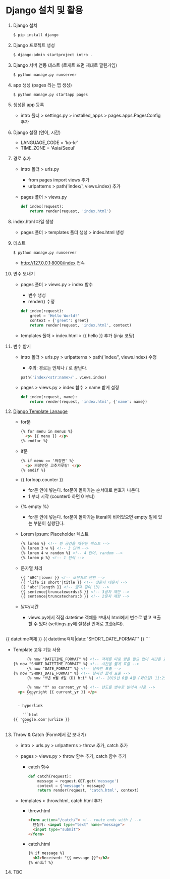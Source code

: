 # Django 설치 및 활용

1. Django 설치

   ```bash
   $ pip install django
   ```

2. Django 프로젝트 생성

   ```bash
   $ django-admin startproject intro .
   ```

3. Django 서버 연동 테스트 (로케트 뜨면 제대로 깔린거임)

   ```bash
   $ python manage.py runserver
   ```

4. app 생성 (pages 라는 앱 생성)

   ```bash
   $ python manage.py startapp pages
   ```

5. 생성된 app 등록

   - intro 폴더 > settings.py > installed_apps > pages.apps.PagesConfig 추가

6. Django 설정 (언어, 시간)

   - LANGUAGE_CODE = 'ko-kr'
   - TIME_ZONE = 'Asia/Seoul'

7. 경로 추가

   - intro 폴더 > urls.py

     - from pages import views 추가
     - urlpatterns > path('index/', views.index) 추가

   - pages 폴더 > views.py

     ```python
     def index(request):
         return render(request, 'index.html')
     ```

8. index.html 파일 생성

   - pages 폴더 > templates 폴더 생성 > index.html 생성

9. 테스트

   ```bash
   $ python manage.py runserver
   ```

   - http://127.0.0.1:8000/index 접속

10. 변수 보내기

    - pages 폴더 > views.py > index 함수
      
      - 변수 생성
      - render() 수정
      
      ```python
      def index(request):
          greet = 'Hello World!'
          context = {'greet': greet}
          return render(request, 'index.html', context)
      ```
      
    - templates 폴더 > index.html > {{ hello }} 추가 (jinja 코딩)

11. 변수 받기

    - intro 폴더 > urls.py > urlpatterns > path('index/', views.index) 수정

      - 주의: 경로는 언제나 / 로 끝난다.
      
      ```python
      path('index/<str:name>/', views.index)
      ```
      
    - pages > views.py > index 함수 > name 받게 설정
    
      ```python
      def index(request, name):
          return render(request, 'index.html', {'name': name})
      ```

12. [Django Template Lanauge](<https://docs.djangoproject.com/en/2.2/ref/templates/language/>)

    - for문

      ```html
      {% for menu in menus %}
      	<p> {{ menu }} </p>
      {% endfor %}
      ```

    - if문

      ```html
      {% if menu == '짜장면' %}
      	<p> 짜장면은 고추가루랑! </p>
      {% endif %}
      ```

    - {{ forloop.counter }}

      - for문 안에 넣는다. for문이 돌아가는 순서대로 번호가 나온다.
      - 1 부터 시작 (counter0 하면 0 부터)

    - {% empty %}

      - for문 안에 넣는다. for문이 돌아가는 literal이 비어있으면 empty 밑에 있는 부분이 실행된다.

    - Lorem Ipsum: Placeholder 텍스트

      ```html
      {% lorem %} <!-- 빈 공간을 채우는 텍스트 -->
      {% lorem 3 w %} <!-- 3 단어 -->
      {% lorem 4 w random %} <!-- 4 단어, random -->
      {% lorem p %} <!-- 1 단락 -->
      ```

    - 문자열 처리

      ```html
      {{ 'ABC'|lower }} <!-- 소문자로 변환 -->
      {{ 'life is short'|title }} <!-- 첫문자 대문자 -->
      {{ 'abc'|length }} <!-- 글자 길이 (3) -->
      {{ sentence|truncatewords:3 }} <!-- 3글자 제한 -->
      {{ sentence|truncatechars:3 }} <!-- 2문자 제한 -->
      ```

    - 날짜/시간

      - views.py에서 직접 datetime 객체를 보내서 html에서 변수로 받고 표출할 수 있다 (settings.py에 설정된 언어로 표출된다).

        ```html
{{ datetime객체 }}
        {{ datetime객체|date:"SHORT_DATE_FORMAT" }} <!-- 포매팅 적용 -->
        ```
        
- Template 고유 기능 사용
      
  ```html
        {% now "DATETIME_FORMAT" %} <!-- 객체를 따로 받을 필요 없이 시간을 표출할 수 있다 -->
  {% now "SHORT_DATETIME_FORMAT" %} <!-- 시간을 짧게 표출 -->
        {% now "DATE_FORMAT" %} <!-- 날짜만 표출 -->
  {% now "SHORT_DATE_FORMAT" %} <!-- 날짜만 짧게 표출 -->
        {% now "Y년 m월 d일 (D) h:i" %} <!-- 2019년 6월 4일 (화요일) 11:25 -->
  
        {% now "Y" as current_yr %} <!-- 년도를 변수로 받아서 사용 -->
  	<p> Copyright {{ current_yr }} </p>
        ```

    - hyperlink

      ```html
  {{ 'google.com'|urlize }}
      ```

13. Throw & Catch (Form에서 값 보내기)

    - intro > urls.py > urlpatterns > throw 추가, catch 추가

    - pages > views.py > throw 함수 추가, catch 함수 추가
      - catch 함수

         ```python
         def catch(request):
             message = request.GET.get('message')
             context = {'message': message}
             return render(request, 'catch.html', context)
         ```

    - templates > throw.html, catch.html 추가

       - throw.html
       
          ```html
          <form action="/catch/"> <!-- route ends with / -->
          	던질거: <input type="text" name="message">
          	<input type="submit">
          </form>
          ```
       
       - catch.html
       
          ```html
          {% if message %}
          	<h2>Received: "{{ message }}"</h2>
          {% endif %}
          ```
       

14. TBC